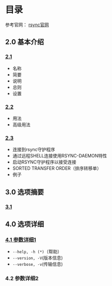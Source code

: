 # 目录

参考官网：
[rsync官网](https://download.samba.org/pub/rsync/rsync.1.html)

## 2.0 基本介绍

### [2.1](2.1rsync.md)

- 名称
- 简要
- 说明
- 总则
- 设置

### [2.2](2.2rsync.md)

- 用法
- 高级用法

### [2.3](2.3rsync.md)

- 连接到rsync守护程序
- 通过远程SHELL连接使用RSYNC-DAEMON特性
- 启动RSYNC守护程序以接受连接
- SORTED TRANSFER ORDER（排序转移单）
- 例子

## 3.0 选项摘要

### [3.1](3.1rsync.md)

## 4.0 选项详细

### [4.1 参数详细1](4.1rsync-option.md)

- `--help, -h (*)`（帮助）
- `--version, -V`(版本信息)
- `--verbose, -v`(传输信息)

### 4.2 参数详细2

